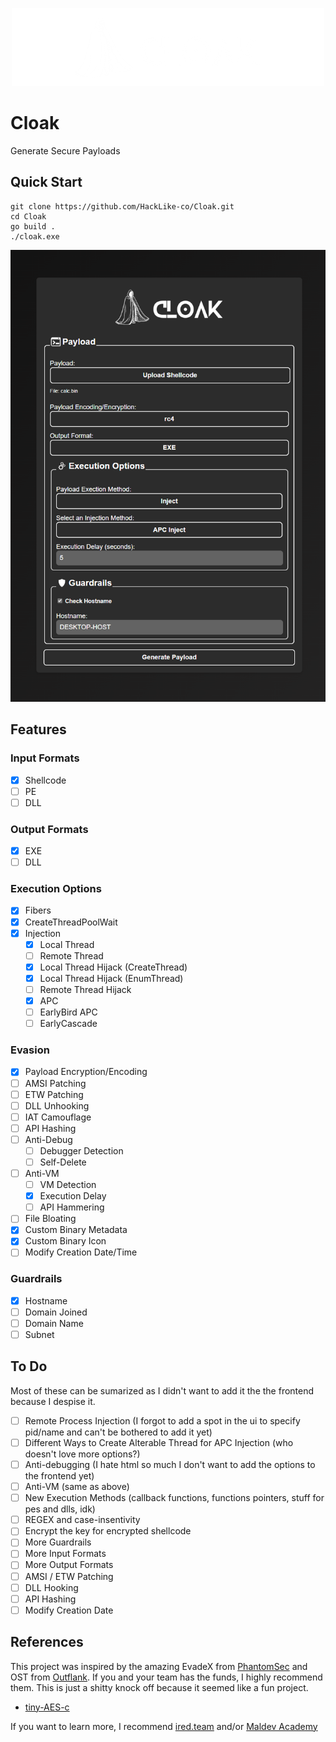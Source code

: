 <p align="center">
    <img src="https://github.com/HackLike-co/Cloak/blob/main/images/cloak_logo.png?raw=true">
</p>

# Cloak
Generate Secure Payloads

## Quick Start
```
git clone https://github.com/HackLike-co/Cloak.git
cd Cloak
go build .
./cloak.exe
```

<p align="center">
    <img src="https://github.com/HackLike-co/Cloak/blob/main/images/cloak_ui.png?raw=true">
</p>

## Features
### Input Formats
- [X] Shellcode
- [ ] PE
- [ ] DLL

### Output Formats
- [X] EXE
- [ ] DLL

### Execution Options
- [X] Fibers
- [X] CreateThreadPoolWait
- [X] Injection
    - [X] Local Thread
    - [ ] Remote Thread
    - [X] Local Thread Hijack (CreateThread)
    - [X] Local Thread Hijack (EnumThread)
    - [ ] Remote Thread Hijack
    - [X] APC
    - [ ] EarlyBird APC
    - [ ] EarlyCascade

### Evasion
- [X] Payload Encryption/Encoding
- [ ] AMSI Patching
- [ ] ETW Patching
- [ ] DLL Unhooking
- [ ] IAT Camouflage
- [ ] API Hashing
- [ ] Anti-Debug
    - [ ] Debugger Detection
    - [ ] Self-Delete
- [ ] Anti-VM
    - [ ] VM Detection
    - [X] Execution Delay
    - [ ] API Hammering
- [ ] File Bloating
- [X] Custom Binary Metadata
- [X] Custom Binary Icon
- [ ] Modify Creation Date/Time

### Guardrails
- [X] Hostname
- [ ] Domain Joined
- [ ] Domain Name
- [ ] Subnet

## To Do
Most of these can be sumarized as I didn't want to add it the the frontend because I despise it.
- [ ] Remote Process Injection (I forgot to add a spot in the ui to specify pid/name and can't be bothered to add it yet)
- [ ] Different Ways to Create Alterable Thread for APC Injection (who doesn't love more options?)
- [ ] Anti-debugging (I hate html so much I don't want to add the options to the frontend yet)
- [ ] Anti-VM (same as above)
- [ ] New Execution Methods (callback functions, functions pointers, stuff for pes and dlls, idk)
- [ ] REGEX and case-insentivity
- [ ] Encrypt the key for encrypted shellcode
- [ ] More Guardrails
- [ ] More Input Formats
- [ ] More Output Formats
- [ ] AMSI / ETW Patching
- [ ] DLL Hooking
- [ ] API Hashing
- [ ] Modify Creation Date

## References
This project was inspired by the amazing EvadeX from [PhantomSec](https://phantomsec.tools) and OST from [Outflank](https://www.outflank.nl/products/outflank-security-tooling/). If you and your team has the funds, I highly recommend them. This is just a shitty knock off because it seemed like a fun project.

- [tiny-AES-c](https://github.com/kokke/tiny-AES-c)

If you want to learn more, I recommend [ired.team](https://ired.team) and/or [Maldev Academy](https://maldevacademy.com)